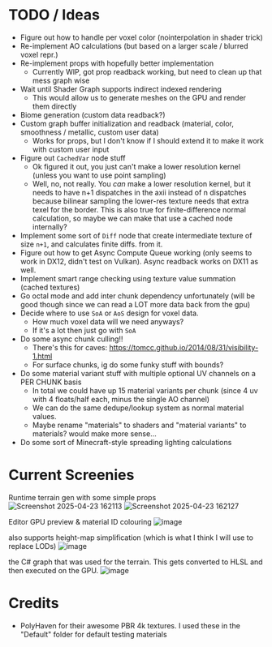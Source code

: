 # TODO / Ideas
- Figure out how to handle per voxel color (nointerpolation in shader trick)
- Re-implement AO calculations (but based on a larger scale / blurred voxel repr.)
- Re-implement props with hopefully better implementation
  - Currently WIP, got prop readback working, but need to clean up that mess graph wise
- Wait until Shader Graph supports indirect indexed rendering
  - This would allow us to generate meshes on the GPU and render them directly
- Biome generation (custom data readback?)
- Custom graph buffer initialization and readback (material, color, smoothness / metallic, custom user data)
  - Works for props, but I don't know if I should extend it to make it work with custom user input
- Figure out ``CachedVar`` node stuff
  - Ok figured it out, you just can't make a lower resolution kernel (unless you want to use point sampling)
  - Well, no, not really. You *can* make a lower resolution kernel, but it needs to have n+1 dispatches in the axii instead of n dispatches because bilinear sampling the lower-res texture needs that extra texel for the border. This is also true for finite-difference normal calculation, so maybe we can make that use a cached node internally? 
- Implement some sort of ``Diff`` node that create intermediate texture of size ``n+1``, and calculates finite diffs. from it.
- Figure out how to get Async Compute Queue working (only seems to work in DX12, didn't test on Vulkan). Async readback works on DX11 as well.
- Implement smart range checking using texture value summation (cached textures)
- Go octal mode and add inter chunk dependency unfortunately (will be good though since we can read a LOT more data back from the gpu)
- Decide where to use ``SoA`` or ``AoS`` design for voxel data.
  - How much voxel data will we need anyways?
  - If it's a lot then just go with ``SoA``
- Do some async chunk culling!!
  - There's this for caves: https://tomcc.github.io/2014/08/31/visibility-1.html
  - For surface chunks, ig do some funky stuff with bounds?  
- Do some material variant stuff with multiple optional UV channels on a PER CHUNK basis
  - In total we could have up 15 material variants per chunk (since 4 uv with 4 floats/half each, minus the single AO channel)
  - We can do the same dedupe/lookup system as normal material values.
  - Maybe rename "materials" to shaders and "material variants" to materials? would make more sense...
- Do some sort of Minecraft-style spreading lighting calculations
# Current Screenies

Runtime terrain gen with some simple props
![Screenshot 2025-04-23 162113](https://github.com/user-attachments/assets/69548b73-7dc9-409a-85c0-98f5f2279cc6)
![Screenshot 2025-04-23 162127](https://github.com/user-attachments/assets/4e6c4f6e-8cac-418a-8f66-9f0612d59771)

Editor GPU preview & material ID colouring
![image](https://github.com/user-attachments/assets/79bbe315-f015-403e-a6d6-1ea756db7128)

also supports height-map simplification (which is what I think I will use to replace LODs)
![image](https://github.com/user-attachments/assets/c65636cb-95a2-4b03-972e-db5864f594c5)

the C# graph that was used for the terrain. This gets converted to HLSL and then executed on the GPU.
![image](https://github.com/user-attachments/assets/7180872a-1e4f-4311-9d18-f4895e9aa1a6)

# Credits
- PolyHaven for their awesome PBR 4k textures. I used these in the "Default" folder for default testing materials